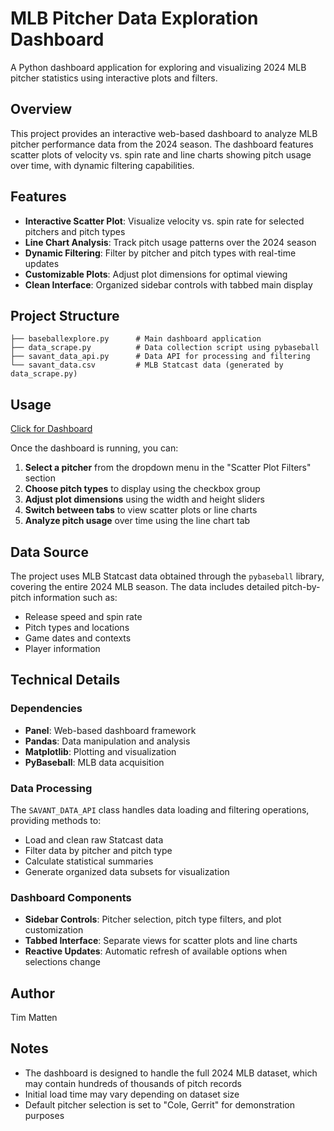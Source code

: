 # MLB Pitcher Data Exploration Dashboard

A Python dashboard application for exploring and visualizing 2024 MLB pitcher statistics using interactive plots and filters.

## Overview

This project provides an interactive web-based dashboard to analyze MLB pitcher performance data from the 2024 season. The dashboard features scatter plots of velocity vs. spin rate and line charts showing pitch usage over time, with dynamic filtering capabilities.

## Features

- **Interactive Scatter Plot**: Visualize velocity vs. spin rate for selected pitchers and pitch types
- **Line Chart Analysis**: Track pitch usage patterns over the 2024 season
- **Dynamic Filtering**: Filter by pitcher and pitch types with real-time updates
- **Customizable Plots**: Adjust plot dimensions for optimal viewing
- **Clean Interface**: Organized sidebar controls with tabbed main display

## Project Structure

```
├── baseballexplore.py      # Main dashboard application
├── data_scrape.py          # Data collection script using pybaseball
├── savant_data_api.py      # Data API for processing and filtering
└── savant_data.csv         # MLB Statcast data (generated by data_scrape.py)
```

## Usage

[Click for Dashboard](https://huggingface.co/spaces/timmymatten8/pitch_data_explorer)

Once the dashboard is running, you can:

1. **Select a pitcher** from the dropdown menu in the "Scatter Plot Filters" section
2. **Choose pitch types** to display using the checkbox group
3. **Adjust plot dimensions** using the width and height sliders
4. **Switch between tabs** to view scatter plots or line charts
5. **Analyze pitch usage** over time using the line chart tab

## Data Source

The project uses MLB Statcast data obtained through the `pybaseball` library, covering the entire 2024 MLB season. The data includes detailed pitch-by-pitch information such as:

- Release speed and spin rate
- Pitch types and locations
- Game dates and contexts
- Player information

## Technical Details

### Dependencies
- **Panel**: Web-based dashboard framework
- **Pandas**: Data manipulation and analysis
- **Matplotlib**: Plotting and visualization
- **PyBaseball**: MLB data acquisition

### Data Processing
The `SAVANT_DATA_API` class handles data loading and filtering operations, providing methods to:
- Load and clean raw Statcast data
- Filter data by pitcher and pitch type
- Calculate statistical summaries
- Generate organized data subsets for visualization

### Dashboard Components
- **Sidebar Controls**: Pitcher selection, pitch type filters, and plot customization
- **Tabbed Interface**: Separate views for scatter plots and line charts
- **Reactive Updates**: Automatic refresh of available options when selections change

## Author

Tim Matten

## Notes

- The dashboard is designed to handle the full 2024 MLB dataset, which may contain hundreds of thousands of pitch records
- Initial load time may vary depending on dataset size
- Default pitcher selection is set to "Cole, Gerrit" for demonstration purposes
